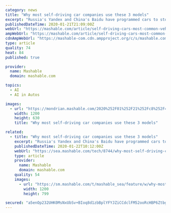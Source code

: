 ```yaml
---
category: news
title: "Why most self-driving car companies use these 3 models"
excerpt: "Russia's Yandex and China's Baidu have programmed cars to stop at ... they’re the same. So what cars are self-driving companies using? Qualcomm is building an advanced driving system that ..."
publishedDateTime: 2020-01-21T21:09:00Z
webUrl: "https://mashable.com/article/self-driving-cars-most-common-vehicles/"
ampWebUrl: "https://mashable.com/article/self-driving-cars-most-common-vehicles.amp"
cdnAmpWebUrl: "https://mashable-com.cdn.ampproject.org/c/s/mashable.com/article/self-driving-cars-most-common-vehicles.amp"
type: article
quality: 74
heat: 84
published: true

provider:
  name: Mashable
  domain: mashable.com

topics:
  - AI
  - AI in Autos

images:
  - url: "https://mondrian.mashable.com/2020%252F01%252F21%252Fc8%252F40f5cb33588a4135af22b9a2e25916ac.56330.jpg%252F1200x630.jpg?signature=1D6rRydRXq4QYr5tkd6IeRon3TU="
    width: 1200
    height: 630
    title: "Why most self-driving car companies use these 3 models"

related:
  - title: "Why most self-driving car companies use these 3 models"
    excerpt: "Russia's Yandex and China's Baidu have programmed cars to stop at streetlights ... they’re the same. So what cars are self-driving companies using? Qualcomm is building an advanced driving system that is basically autonomous, but still keeps the human ..."
    publishedDateTime: 2020-01-22T10:12:00Z
    webUrl: "https://sea.mashable.com/tech/8744/why-most-self-driving-car-companies-use-these-3-models"
    type: article
    provider:
      name: Mashable
      domain: mashable.com
    quality: 54
    images:
      - url: "https://sm.mashable.com/t/mashable_sea/feature/w/why-most-s/why-most-self-driving-car-companies-use-these-3-models_358k.1200.jpg"
        width: 1200
        height: 799

secured: "a5enOp232UHK0MsNxUbSv+BIoq8d1zbBplYFYJZiCCdclFM52ooRcHBP6Ztbgf890rDbZzi+IRtC+YTLK6J9aHsD060yVPD7BBqoS4JKIhMlRm0gAaADMeQ91ki4s2UmYIYJQURdfWEZXSxmKHL98U69zLmSFkLag44kbn5H+tUu/y8XynwdxZHlvg5XgEwJpbVIfYpAi/G+SXuxFtJtH6E1yqqZ1bT8PZNJKJvzb16Ya4EKGS362mEMfZ2VvA7J5/fejeO4erjX68Q6AUdHFwVOmCJEJao4TqJO765c2iBQw2iMeF6wPyGMSRsiBcp8;l0s8JGMk+YDQ5V4DWuDsdw=="
---
```


